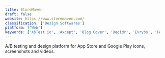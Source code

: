 ```yaml
---
title: StoreMaven
draft: false 
website: https://www.storemaven.com/
classification: ['Design Softwares']
platform: ['Web']
keywords: ['AbTest.io', 'Axcept', 'Blog Cover', 'Decidr', 'Evrybo', 'Feng-GUI', 'Fizzl', 'GoodUI Evidence', 'GoodUI Fastforward', 'Invision', 'PreFlight', 'ProjectHuddle', 'Shotgun', 'SixPack', 'Sofy.ai', 'TestFairy', 'TestNest', 'Testlio', 'Verify', 'Zoho PageSense', 'count.io']
---
```

A/B testing and design platform for App Store and Google Play icons, screenshots and videos.